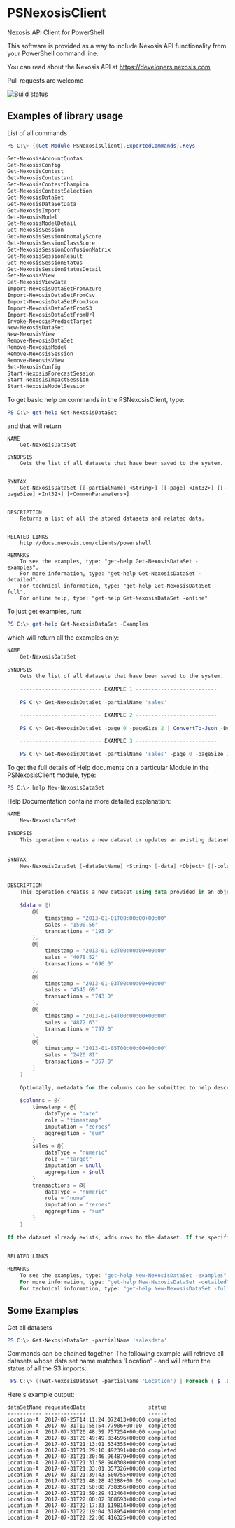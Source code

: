 # PSNexosisClient

Nexosis API Client for PowerShell

This software is provided as a way to include Nexosis API functionality from your PowerShell command line.

You can read about the Nexosis API at https://developers.nexosis.com

Pull requests are welcome

[![Build status](https://ci.appveyor.com/api/projects/status/h739j05wvgg1g7o1?svg=true)](https://ci.appveyor.com/project/Nexosis/nexosisclient-ps)

## Examples of library usage

List of all commands

```powershell
PS C:\> ((Get-Module PSNexosisClient).ExportedCommands).Keys

Get-NexosisAccountQuotas
Get-NexosisConfig
Get-NexosisContest
Get-NexosisContestant
Get-NexosisContestChampion
Get-NexosisContestSelection
Get-NexosisDataSet
Get-NexosisDataSetData
Get-NexosisImport
Get-NexosisModel
Get-NexosisModelDetail
Get-NexosisSession
Get-NexosisSessionAnomalyScore
Get-NexosisSessionClassScore
Get-NexosisSessionConfusionMatrix
Get-NexosisSessionResult
Get-NexosisSessionStatus
Get-NexosisSessionStatusDetail
Get-NexosisView
Get-NexosisViewData
Import-NexosisDataSetFromAzure
Import-NexosisDataSetFromCsv
Import-NexosisDataSetFromJson
Import-NexosisDataSetFromS3
Import-NexosisDataSetFromUrl
Invoke-NexosisPredictTarget
New-NexosisDataSet
New-NexosisView
Remove-NexosisDataSet
Remove-NexosisModel
Remove-NexosisSession
Remove-NexosisView
Set-NexosisConfig
Start-NexosisForecastSession
Start-NexosisImpactSession
Start-NexosisModelSession
```

To get basic help on commands in the PSNexosisClient, type:

```powershell
PS C:\> get-help Get-NexosisDataSet
```

and that will return

```
NAME
    Get-NexosisDataSet
    
SYNOPSIS
    Gets the list of all datasets that have been saved to the system.
    
    
SYNTAX
    Get-NexosisDataSet [[-partialName] <String>] [[-page] <Int32>] [[-pageSize] <Int32>] [<CommonParameters>]
    
    
DESCRIPTION
    Returns a list of all the stored datasets and related data.
    

RELATED LINKS
    http://docs.nexosis.com/clients/powershell

REMARKS
    To see the examples, type: "get-help Get-NexosisDataSet -examples".
    For more information, type: "get-help Get-NexosisDataSet -detailed".
    For technical information, type: "get-help Get-NexosisDataSet -full".
    For online help, type: "get-help Get-NexosisDataSet -online"
```

To just get examples, run:
```powershell
PS C:\> get-help Get-NexosisDataSet -Examples
```

which will return all the examples only:
```powershell
NAME
    Get-NexosisDataSet
    
SYNOPSIS
    Gets the list of all datasets that have been saved to the system.
    
    -------------------------- EXAMPLE 1 --------------------------
    
    PS C:\> Get-NexosisDataSet -partialName 'sales'

    -------------------------- EXAMPLE 2 --------------------------
    
    PS C:\> Get-NexosisDataSet -page 0 -pageSize 2 | ConvertTo-Json -Depth 4
    
    -------------------------- EXAMPLE 3 --------------------------
    
    PS C:\> Get-NexosisDataSet -partialName 'sales' -page 0 -pageSize 20
```

To get the full details of Help documents on a particular Module in the PSNexosisClient module, type:

```powershell 
PS C:\> help New-NexosisDataSet
```

Help Documentation contains more detailed explanation:
```powershell 
NAME
    New-NexosisDataSet
    
SYNOPSIS
    This operation creates a new dataset or updates an existing dataset using data from a PSCustomObject.
    
    
SYNTAX
    New-NexosisDataSet [-dataSetName] <String> [-data] <Object> [[-columnMetaData] <Object>] [-WhatIf] [-Confirm] [<CommonParameters>]
    
    
DESCRIPTION
    This operation creates a new dataset using data provided in an object formatted as an Array of HashTables, like so:
    
    $data = @(
    	@{
    		timestamp = "2013-01-01T00:00:00+00:00"
    		sales = "1500.56"
    		transactions = "195.0"
    	},
    	@{
    		timestamp = "2013-01-02T00:00:00+00:00"
    		sales = "4078.52"
    		transactions = "696.0"
    	},
    	@{
    		timestamp = "2013-01-03T00:00:00+00:00"
    		sales = "4545.69"
    		transactions = "743.0"
    	},
    	@{
    		timestamp = "2013-01-04T00:00:00+00:00"
    		sales = "4872.63"
    		transactions = "797.0"
    	},
    	@{
    		timestamp = "2013-01-05T00:00:00+00:00"
    		sales = "2420.81"
    		transactions = "367.0"
    	}
    ) 
    
    Optionally, metadata for the columns can be submitted to help describe the data being uploaded as a hashtable, for example:
    
    $columns = @{
    	timestamp = @{
    		dataType = "date"
    		role = "timestamp"
    		imputation = "zeroes"
    		aggregation = "sum"
    	}
    	sales = @{
    		dataType = "numeric"
    		role = "target"
    		imputation = $null
    		aggregation = $null
    	}
    	transactions = @{
    		dataType = "numeric"
    		role = "none"
    		imputation = "zeroes"
    		aggregation = "sum"
    	}
    }
    
If the dataset already exists, adds rows to the dataset. If the specified data contains records with timestamps that already exist in the dataset, those records will be overwritten.
    

RELATED LINKS

REMARKS
    To see the examples, type: "get-help New-NexosisDataSet -examples".
    For more information, type: "get-help New-NexosisDataSet -detailed".
    For technical information, type: "get-help New-NexosisDataSet -full".
```

## Some Examples
Get all datasets
```powershell
PS C:\> Get-NexosisDataSet -partialName 'salesdata'
```

Commands can be chained together. The following example will retrieve all datasets whose data set name matches 'Location' - and will return the status of all the S3 imports:

```powershell
 PS C:\> ((Get-NexosisDataSet -partialName 'Location') | Foreach { $_.DataSetName } | Get-NexosisImport) | Where type -eq 's3' | Format-Table -Property @('datasetname', 'requestedDate', 'status')
```

Here's example output:

```
dataSetName requestedDate                    status   
----------- -------------                    ------   
Location-A  2017-07-25T14:11:24.072413+00:00 completed
Location-A  2017-07-31T19:55:54.77986+00:00  completed
Location-A  2017-07-31T20:48:59.757254+00:00 completed
Location-A  2017-07-31T20:49:49.834596+00:00 completed
Location-A  2017-07-31T21:13:01.534355+00:00 completed
Location-A  2017-07-31T21:29:10.492391+00:00 completed
Location-A  2017-07-31T21:30:46.964879+00:00 completed
Location-A  2017-07-31T21:31:58.940308+00:00 completed
Location-A  2017-07-31T21:33:01.357326+00:00 completed
Location-A  2017-07-31T21:39:43.500755+00:00 completed
Location-A  2017-07-31T21:48:28.43288+00:00  completed
Location-A  2017-07-31T21:50:08.738356+00:00 completed
Location-A  2017-07-31T21:59:29.412464+00:00 completed
Location-A  2017-07-31T22:00:02.808693+00:00 completed
Location-A  2017-07-31T22:17:33.119814+00:00 completed
Location-A  2017-07-31T22:19:04.318954+00:00 completed
Location-A  2017-07-31T22:22:06.416325+00:00 completed
```